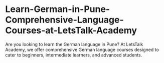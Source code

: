 # Learn-German-in-Pune-Comprehensive-Language-Courses-at-LetsTalk-Academy
Are you looking to learn the German language in Pune? At LetsTalk Academy, we offer comprehensive German language courses designed to cater to beginners, intermediate learners, and advanced students. 
